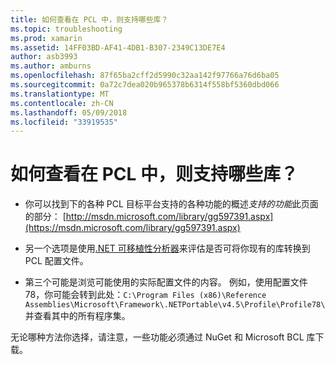 ```yaml
---
title: 如何查看在 PCL 中，则支持哪些库？
ms.topic: troubleshooting
ms.prod: xamarin
ms.assetid: 14FF03BD-AF41-4DB1-B307-2349C13DE7E4
author: asb3993
ms.author: amburns
ms.openlocfilehash: 87f65ba2cff2d5990c32aa142f97766a76d6ba05
ms.sourcegitcommit: 0a72c7dea020b965378b6314f558bf5360dbd066
ms.translationtype: MT
ms.contentlocale: zh-CN
ms.lasthandoff: 05/09/2018
ms.locfileid: "33919535"
---
```

# <a name="how-can-i-view-what-libraries-are-supported-in-a-pcl"></a>如何查看在 PCL 中，则支持哪些库？

- 你可以找到下的各种 PCL 目标平台支持的各种功能的概述*支持的功能*此页面的部分： [http://msdn.microsoft.com/library/gg597391.aspx](https://msdn.microsoft.com/library/gg597391.aspx)

- 另一个选项是使用[.NET 可移植性分析器](https://visualstudiogallery.msdn.microsoft.com/1177943e-cfb7-4822-a8a6-e56c7905292b)来评估是否可将你现有的库转换到 PCL 配置文件。

- 第三个可能是浏览可能使用的实际配置文件的内容。 例如，使用配置文件 78，你可能会转到此处：`C:\Program Files (x86)\Reference Assemblies\Microsoft\Framework\.NETPortable\v4.5\Profile\Profile78\`并查看其中的所有程序集。

无论哪种方法你选择，请注意，一些功能必须通过 NuGet 和 Microsoft BCL 库下载。
